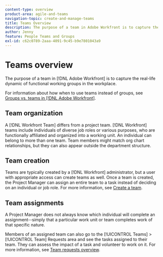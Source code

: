 ```yaml
---
content-type: overview
product-area: agile-and-teams
navigation-topic: create-and-manage-teams
title: Teams Overview
description: The purpose of a team in Adobe Workfront is to capture the real-life dynamic of functional working groups in the workplace.
author: Jenny
feature: People Teams and Groups
exl-id: c62c0789-2aaa-4091-9c45-b9e7801043a9
---
```

# Teams overview

<!-- Audited: 01/2024 -->

The purpose of a team in [!DNL Adobe Workfront] is to capture the real-life dynamic of functional working groups in the workplace.

For information about how when to use teams instead of groups, see [Groups vs. teams in [!DNL Adobe Workfront]](../../people-teams-and-groups/work-with-groups-and-teams/understanding-differences-and-similarities-between-groups-and-teams.md).

## Team organization

A [!DNL Workfront Team] differs from a project team. [!DNL Workfront] teams include individuals of diverse job roles or various purposes, who are functionally affiliated and organized into a working unit. An individual can belong to more than one team. Team members might match org chart relationships, but they can also appear outside the department structure.

## Team creation

Teams are typically created by a [!DNL Workfront] administrator, but a user with appropriate access can create teams as well. Once a team is created, the Project Manager can assign an entire team to a task instead of deciding on an individual or job role. For more information, see [Create a team](/help/quicksilver/people-teams-and-groups/create-and-manage-teams/create-a-team.md).

## Team assignments

A Project Manager does not always know which individual will complete an assignment--simply that a particular work unit or team completes work of that specific nature.

Members of an assigned team can also go to the [!UICONTROL Teams] > [!UICONTROL Team] Requests area and see the tasks assigned to their team. They can assess the impact of a task and volunteer to work on it. For more information, see [Team requests overview](/help/quicksilver/people-teams-and-groups/work-with-team-requests/team-requests-overview.md).
